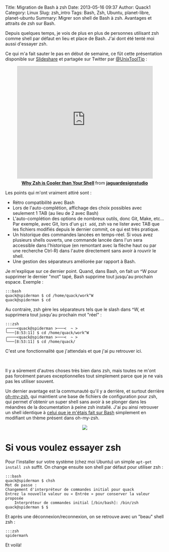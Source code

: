 Title: Migration de Bash à zsh
Date: 2013-05-16 09:37
Author: Quack1
Category: Linux
Slug: zsh_intro
Tags: Bash, Zsh, Ubuntu, planet-libre, planet-ubuntu
Summary: Migrer son shell de Bash à zsh. Avantages et attraits de zsh sur Bash.

Depuis quelques temps, je vois de plus en plus de personnes utilisant zsh comme shell par défaut en lieu et place de Bash. J'ai dont été tenté moi aussi d'essayer zsh.

Ce qui m'a fait sauter le pas en début de semaine, ce fût cette présentation disponible sur [Slideshare](http://www.slideshare.net/jaguardesignstudio/why-zsh-is-cooler-than-your-shell-16194692 "Why zsh is cooler than your shell") et partagée sur Twitter par [@UnixToolTip](https://twitter.com/UnixToolTip/status/333313161925120000) : 

<div align="center"><iframe src="http://www.slideshare.net/slideshow/embed_code/16194692" width="427" height="356" frameborder="0" marginwidth="0" marginheight="0" scrolling="no" style="border:1px solid #CCC;border-width:1px 1px 0;margin-bottom:5px" allowfullscreen webkitallowfullscreen mozallowfullscreen> </iframe> <div style="margin-bottom:5px"> <strong> <a href="http://www.slideshare.net/jaguardesignstudio/why-zsh-is-cooler-than-your-shell-16194692" title="Why Zsh is Cooler than Your Shell" target="_blank">Why Zsh is Cooler than Your Shell</a> </strong> from <strong><a href="http://www.slideshare.net/jaguardesignstudio" target="_blank">jaguardesignstudio</a></strong> </div></div>

Les points qui m'ont vraiment attiré sont : 

- Rétro compatibilité avec Bash
- Lors de l'auto-complétion, affichage des choix possibles avec seulement 1 TAB (au lieu de 2 avec Bash)
- L'auto-complétion des options de nombreux outils, donc Git, Make, etc... Par exemple, avec Git, lors d'un `git add`, zsh va ne lister avec TAB que les fichiers modifiés depuis le dernier commit, ce qui est très pratique.	
- Un historique des commandes lancées en temps-réel. Si vous avez plusieurs shells ouverts, une commande lancée dans l'un sera accessible dans l'historique (en remontant avec la flèche haut ou par une recherche Ctrl-R) dans l'autre directement sans avoir à rouvrir le shell.
- Une gestion des séparateurs améliorée par rapport à Bash. 

Je m'explique sur ce dernier point. Quand, dans Bash, on fait un ^W pour supprimer le dernier "mot" tapé, Bash supprime tout jusqu'au prochain espace. Exemple : 
	
	:::bash
	quack@spiderman $ cd /home/quack/work^W
	quack@spiderman $ cd 

Au contraire, zsh gère les séparateurs tels que le slash dans ^W, et supprimera tout jusqu'au prochain mot "réel" : 
	
	:::zsh
	╭────<quack@spiderman >───<  ~ >  
	╰───[8:53:11] $ cd /home/quack/work^W
	╭────<quack@spiderman >───<  ~ >  
	╰───[8:53:11] $ cd /home/quack/

C'est une fonctionnalité que j'attendais et que j'ai pu retrouver ici.

&nbsp;

Il y a sûrement d'autres choses très bien dans zsh, mais toutes ne m'ont pas forcément parues exceptionnelles tout simplement parce que je ne vais pas les utiliser souvent. 

Un dernier avantage est la communauté qu'il y a derrière, et surtout derrière [oh-my-zsh](https://github.com/robbyrussell/oh-my-zsh "Github Oh-my-zsh"), qui maintient une base de fichiers de configuration pour zsh, qui permet d'obtenir un super shell sans avoir à se plonger dans les méandres de la documentation à peine zsh installé. J'ai pu ainsi retrouver un shell identique à [celui que je m'étais fait sur Bash](|filename|/customisation-de-mon-bashrc.md) simplement en modifiant un thème présent dans oh-my-zsh.

<div align=center><a href="static/upload/term_zsh.png"><img src="static/upload/term_zsh.png" align="center"/></a></div>

# Si vous voulez essayer zsh

Pour l'installer sur votre système (chez moi Ubuntu) un simple `apt-get install zsh` suffit. On change ensuite son shell par défaut pour utiliser zsh : 

	:::bash
	quack@spiderman $ chsh
	Mot de passe : 
	Changement d'interpréteur de commandes initial pour quack
	Entrez la nouvelle valeur ou « Entrée » pour conserver la valeur proposée
		Interpréteur de commandes initial [/bin/bash]: /bin/zsh
	quack@spiderman $ $ 

Et après une déconnexion/reconnexion, on se retrouve avec un "beau" shell zsh : 

	:::zsh
	spiderman% 

Et voilà!